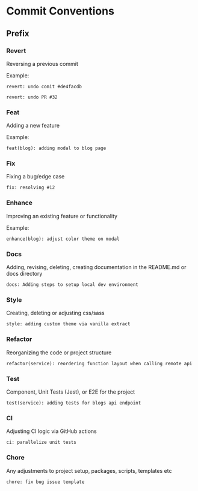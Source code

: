 # Commit Conventions

## Prefix

### Revert

Reversing a previous commit

Example:
```text
revert: undo comit #de4facdb
```

```text
revert: undo PR #32
```

### Feat

Adding a new feature

Example:

```text
feat(blog): adding modal to blog page
```

### Fix

Fixing a bug/edge case

```text
fix: resolving #12
```

### Enhance

Improving an existing feature or functionality

Example:

```text
enhance(blog): adjust color theme on modal
```

### Docs

Adding, revising, deleting, creating documentation in the README.md or docs directory

```text
docs: Adding steps to setup local dev environment
```

### Style

Creating, deleting or adjusting css/sass

```text
style: adding custom theme via vanilla extract
```

### Refactor

Reorganizing the code or project structure

```text
refactor(service): reordering function layout when calling remote api
```

### Test

Component, Unit Tests (Jest), or E2E for the project

```text
test(service): adding tests for blogs api endpoint
```

### CI

Adjusting CI logic via GitHub actions

```text
ci: parallelize unit tests
```

### Chore

Any adjustments to project setup, packages, scripts, templates etc

```text
chore: fix bug issue template
```

